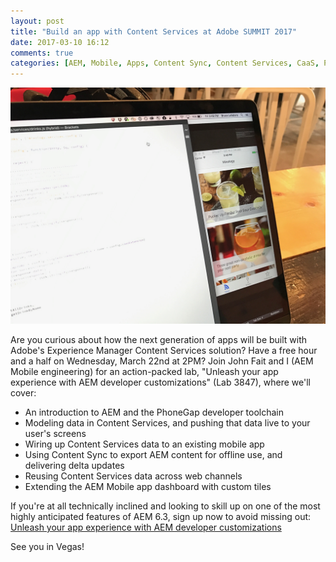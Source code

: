 ```yaml
---
layout: post
title: "Build an app with Content Services at Adobe SUMMIT 2017"
date: 2017-03-10 16:12
comments: true
categories: [AEM, Mobile, Apps, Content Sync, Content Services, CaaS, PhoneGap]
---
```


<img src="/images/mixology.jpeg" alt="Image of the app that you'll build during our SUMMIT lab" title="You'll build this app! Yes, YOU!"/>

Are you curious about how the next generation of apps will be built with Adobe's Experience Manager Content Services solution? Have a free hour and a half on Wednesday, March 22nd at 2PM? Join John Fait and I (AEM Mobile engineering) for an action-packed lab, "Unleash your app experience with AEM developer customizations" (Lab 3847), where we'll cover:

<!-- more -->

* An introduction to AEM and the PhoneGap developer toolchain
* Modeling data in Content Services, and pushing that data live to your user's screens
* Wiring up Content Services data to an existing mobile app
* Using Content Sync to export AEM content for offline use, and delivering delta updates
* Reusing Content Services data across web channels
* Extending the AEM Mobile app dashboard with custom tiles

If you're at all technically inclined and looking to skill up on one of the most highly anticipated features of AEM 6.3, sign up now to avoid missing out: <a href="https://adobesummit.lanyonevents.com/2017/connect/sessionDetail.ww?SESSION_ID=3847" target="_blank">Unleash your app experience with AEM developer customizations</a>

See you in Vegas!